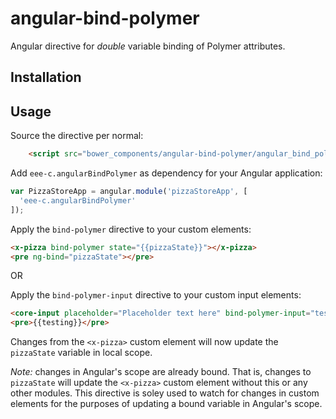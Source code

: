 angular-bind-polymer
====================

Angular directive for *double* variable binding of Polymer attributes.

Installation
------------

Usage
-----

Source the directive per normal:

```html
    <script src="bower_components/angular-bind-polymer/angular_bind_polymer.js"></script>
```

Add `eee-c.angularBindPolymer` as dependency for your Angular application:

```javascript
var PizzaStoreApp = angular.module('pizzaStoreApp', [
  'eee-c.angularBindPolymer'
]);
```

Apply the `bind-polymer` directive to your custom elements:

```html
<x-pizza bind-polymer state="{{pizzaState}}"></x-pizza>
<pre ng-bind="pizzaState"></pre>
```

OR

Apply the `bind-polymer-input` directive to your custom input elements:

```html
<core-input placeholder="Placeholder text here" bind-polymer-input="testing"></core-input>
<pre>{{testing}}</pre>
```

Changes from the `<x-pizza>` custom element will now update the `pizzaState` variable in local scope.

_Note:_ changes in Angular's scope are already bound. That is, changes to `pizzaState` will update the `<x-pizza>` custom element without this or any other modules. This directive is soley used to watch for changes in custom elements for the purposes of updating a bound variable in Angular's scope.
